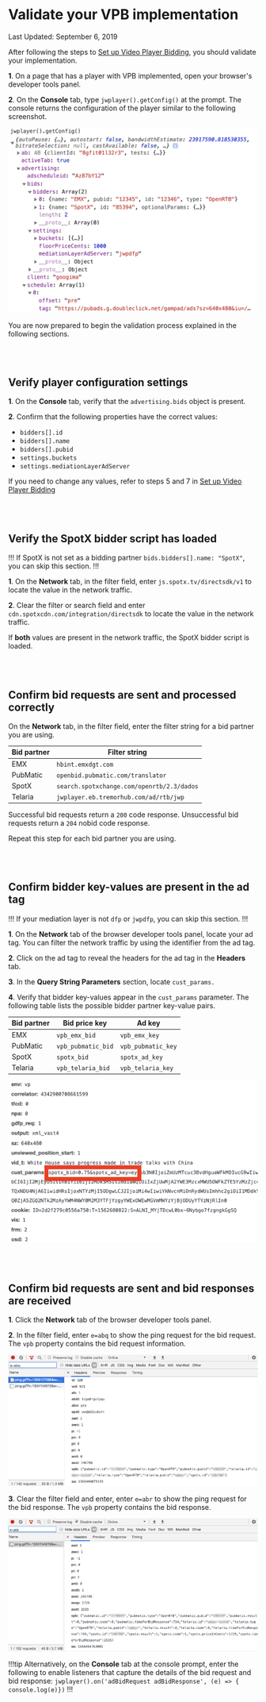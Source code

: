 # Validate your VPB implementation

Last Updated: September 6, 2019

After following the steps to [Set up Video Player Bidding](../set-up-video-player-bidding), you should validate your implementation. 

**1**. On a page that has a player with VPB implemented, open your browser's developer tools panel. 

**2**. On the **Console** tab, type `jwplayer().getConfig()` at the prompt. The console returns the configuration of the player similar to the following screenshot.

![](../img/vpb/vpb-getConfig.png)

You are now prepared to begin the validation process explained in the following sections.

<br />
<br />

## Verify player configuration settings

**1**. On the **Console** tab, verify that the `advertising.bids` object is present.

**2**. Confirm that the following properties have the correct values:

* `bidders[].id`
* `bidders[].name`
* `bidders[].pubid`
* `settings.buckets`
* `settings.mediationLayerAdServer`

If you need to change any values, refer to steps 5 and 7 in [Set up Video Player Bidding](../set-up-video-player-bidding)

<br />
<br />

## Verify the SpotX bidder script has loaded

!!!
If SpotX is not set as a bidding partner `bids.bidders[].name: "SpotX"`, you can skip this section.
!!!

**1**. On the **Network** tab, in the filter field, enter `js.spotx.tv/directsdk/v1` to locate the value in the network traffic.

**2**. Clear the filter or search field and enter `cdn.spotxcdn.com/integration/directsdk` to locate the value in the network traffic.

If **both** values are present in the network traffic, the SpotX bidder script is loaded.

<br />
<br />

## Confirm bid requests are sent and processed correctly

On the **Network** tab, in the filter field, enter the filter string for a bid partner you are using.

| Bid partner | Filter string |
| --- | --- |
| EMX | `hbint.emxdgt.com` |
| PubMatic | `openbid.pubmatic.com/translator` |
| SpotX | `search.spotxchange.com/openrtb/2.3/dados` |
| Telaria | `jwplayer.eb.tremorhub.com/ad/rtb/jwp` |

Successful bid requests return a `200` code response. Unsuccessful bid requests return a `204` nobid code response.

Repeat this step for each bid partner you are using.

<br />
<br />

## Confirm bidder key-values are present in the ad tag

!!!
If your mediation layer is not `dfp` or `jwpdfp`, you can skip this section.
!!!

**1**. On the **Network** tab of the browser developer tools panel, locate your ad tag. You can filter the network traffic by using the identifier from the ad tag.

**2**. Click on the ad tag to reveal the headers for the ad tag in the **Headers** tab.

**3**. In the **Query String Parameters** section, locate `cust_params.`

**4**. Verify that bidder key-values appear in the `cust_params` parameter. The following table lists the possible bidder partner key-value pairs.

| Bid partner | Bid price key | Ad key |
| --- | --- | -- |
| EMX | `vpb_emx_bid` | `vpb_emx_key` |
| PubMatic | `vpb_pubmatic_bid` | `vpb_pubmatic_key` |
| SpotX | `spotx_bid` | `spotx_ad_key` |
| Telaria | `vpb_telaria_bid` | `vpb_telaria_key` |

![](../img/vpb/vpb-cust-params.png)

<br />
<br />

## Confirm bid requests are sent and bid responses are received

**1**. Click the **Network** tab of the browser developer tools panel.

**2**. In the filter field, enter `e=abq` to show the ping request for the bid request. The `vpb` property contains the bid request information.

![](../img/vpb/vpb-network-bid-request.png)

**3**. Clear the filter field and enter, enter `e=abr` to show the ping request for the bid response. The `vpb` property contains the bid response.

![](../img/vpb/vpb-network-bid-response.png)

!!!tip
Alternatively, on the **Console** tab at the console prompt, enter the following to enable listeners that capture the details of the bid request and bid response: `jwplayer().on('adBidRequest adBidResponse', (e) => { console.log(e)})`
!!!